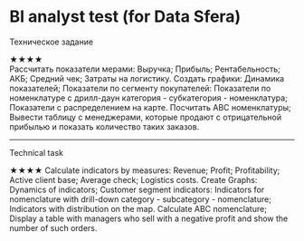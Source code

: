 # BI analyst test (for Data Sfera)

Техническое задание

★★★★	
Рассчитать показатели мерами:
  Выручка;
  Прибыль;
  Рентабельность;
  АКБ;
  Средний чек;
  Затраты на логистику.
Создать графики:
  Динамика показателей;
  Показатели по сегменту покупателей:
  Показатели по номенклатуре с дрилл-даун категория - субкатегория - номенклатура;
  Показатели с распределением на карте.
Посчитать АВС номенклатуры;
Вывести таблицу с менеджерами, которые продают с отрицательной прибылью и показать количество таких заказов.
________________________________

Technical task

★★★★
Calculate indicators by measures:
   Revenue;
   Profit;
   Profitability;
   Active client base;
   Average check;
   Logistics costs.
Create Graphs:
   Dynamics of indicators;
   Customer segment indicators:
   Indicators for nomenclature with drill-down category - subcategory - nomenclature;
   Indicators with distribution on the map.
Calculate ABC nomenclature;
Display a table with managers who sell with a negative profit and show the number of such orders.
